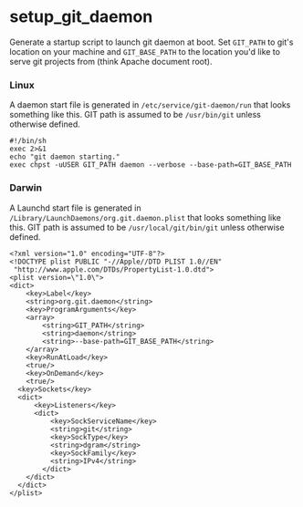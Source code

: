 setup_git_daemon
================

Generate a startup script to launch git daemon at boot.  Set `GIT_PATH` to git's location on your machine and `GIT_BASE_PATH` to the location you'd like to serve git projects from (think Apache document root).

### Linux ###
A daemon start file is generated in `/etc/service/git-daemon/run` that looks something like this. GIT path is assumed to be `/usr/bin/git` unless otherwise defined.

	#!/bin/sh
	exec 2>&1
	echo "git daemon starting."
	exec chpst -uUSER GIT_PATH daemon --verbose --base-path=GIT_BASE_PATH


### Darwin ###
A Launchd start file is generated in `/Library/LaunchDaemons/org.git.daemon.plist` that looks something like this. GIT path is assumed to be `/usr/local/git/bin/git` unless otherwise defined.

	<?xml version="1.0" encoding="UTF-8"?>
	<!DOCTYPE plist PUBLIC "-//Apple//DTD PLIST 1.0//EN"
	 "http://www.apple.com/DTDs/PropertyList-1.0.dtd">
	<plist version=\"1.0\">
	<dict>
		<key>Label</key>
		<string>org.git.daemon</string>
		<key>ProgramArguments</key>
		<array>
			<string>GIT_PATH</string>
			<string>daemon</string>
			<string>--base-path=GIT_BASE_PATH</string>
		</array>
		<key>RunAtLoad</key>
		<true/>
		<key>OnDemand</key>
		<true/>
	  <key>Sockets</key>
	  <dict>
	      <key>Listeners</key>
	      <dict>
	          <key>SockServiceName</key>
	          <string>git</string>
	          <key>SockType</key>
	          <string>dgram</string>
	          <key>SockFamily</key>
	          <string>IPv4</string>
	        </dict>
	    </dict>
	  </dict>
	</plist>